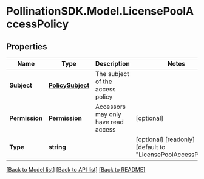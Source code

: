 
# PollinationSDK.Model.LicensePoolAccessPolicy

## Properties

Name | Type | Description | Notes
------------ | ------------- | ------------- | -------------
**Subject** | [**PolicySubject**](PolicySubject.md) | The subject of the access policy | 
**Permission** | **Permission** | Accessors may only have read access | [optional] 
**Type** | **string** |  | [optional] [readonly] [default to "LicensePoolAccessPolicy"]

[[Back to Model list]](../README.md#documentation-for-models)
[[Back to API list]](../README.md#documentation-for-api-endpoints)
[[Back to README]](../README.md)

